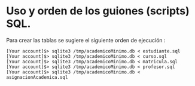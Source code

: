 # Uso y orden de los guiones (scripts) SQL.

Para crear las tablas se sugiere el siguiente orden de ejecución :

~~~
[Your account]$> sqlite3 /tmp/academicoMinimo.db < estudiante.sql
[Your account]$> sqlite3 /tmp/academicoMinimo.db < curso.sql
[Your account]$> sqlite3 /tmp/academicoMinimo.db < matricula.sql
[Your account]$> sqlite3 /tmp/academicoMinimo.db < profesor.sql
[Your account]$> sqlite3 /tmp/academicoMinimo.db < asignacionAcademica.sql
~~~
